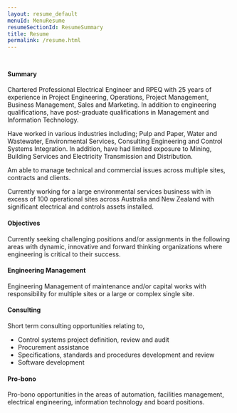 ```yaml
---
layout: resume_default
menuId: MenuResume
resumeSectionId: ResumeSummary
title: Resume
permalink: /resume.html
---
```

<div class="container" style="padding-top:10px">
<div class="row">

<div class="col-md-6">            
<div markdown="1">

#### Summary

Chartered Professional Electrical Engineer and RPEQ with 25 years of experience in Project Engineering, Operations, Project Management, Business Management, Sales and Marketing. In addition to engineering qualifications, have post-graduate qualifications in Management and Information Technology.

Have worked in various industries including; Pulp and Paper, Water and Wastewater, Environmental Services, Consulting Engineering and Control Systems Integration. In addition, have had limited exposure to Mining, Building Services and Electricity Transmission and Distribution.

Am able to manage technical and commercial issues across multiple sites, contracts and clients.

Currently working for a large environmental services business with in excess of 100 operational sites across Australia and New Zealand with significant electrical and controls assets installed.

</div>
</div>

<div class="col-md-6">            
<div markdown="1">

#### Objectives

Currently seeking challenging positions and/or assignments in the following areas with dynamic, innovative and forward thinking organizations where engineering is critical to their success.

#### Engineering Management

Engineering Management of maintenance and/or capital works with responsibility for multiple sites or a large or complex single site.

#### Consulting

Short term consulting opportunities relating to,
- Control systems project definition, review and audit
- Procurement assistance
- Specifications, standards and procedures development and review
- Software development

#### Pro-bono

Pro-bono opportunities in the areas of automation, facilities management, electrical engineering, information technology and board positions.

</div>
</div>
